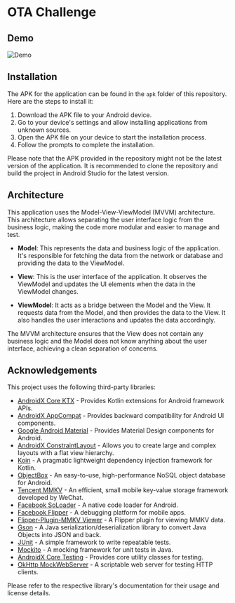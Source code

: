 # OTA Challenge

## Demo 

![Demo](./assets/demo.gif)

## Installation

The APK for the application can be found in the `apk` folder of this repository. Here are the steps to install it:

1. Download the APK file to your Android device.
2. Go to your device's settings and allow installing applications from unknown sources.
3. Open the APK file on your device to start the installation process.
4. Follow the prompts to complete the installation.

Please note that the APK provided in the repository might not be the latest version of the application. It is recommended to clone the repository and build the project in Android Studio for the latest version.

## Architecture

This application uses the Model-View-ViewModel (MVVM) architecture. This architecture allows separating the user interface logic from the business logic, making the code more modular and easier to manage and test.

- **Model**: This represents the data and business logic of the application. It's responsible for fetching the data from the network or database and providing the data to the ViewModel.

- **View**: This is the user interface of the application. It observes the ViewModel and updates the UI elements when the data in the ViewModel changes.

- **ViewModel**: It acts as a bridge between the Model and the View. It requests data from the Model, and then provides the data to the View. It also handles the user interactions and updates the data accordingly.

The MVVM architecture ensures that the View does not contain any business logic and the Model does not know anything about the user interface, achieving a clean separation of concerns.

## Acknowledgements

This project uses the following third-party libraries:

- [AndroidX Core KTX](https://developer.android.com/kotlin/ktx) - Provides Kotlin extensions for Android framework APIs.
- [AndroidX AppCompat](https://developer.android.com/jetpack/androidx/releases/appcompat) - Provides backward compatibility for Android UI components.
- [Google Android Material](https://material.io/develop/android/docs/getting-started) - Provides Material Design components for Android.
- [AndroidX ConstraintLayout](https://developer.android.com/training/constraint-layout) - Allows you to create large and complex layouts with a flat view hierarchy.
- [Koin](https://insert-koin.io/) - A pragmatic lightweight dependency injection framework for Kotlin.
- [ObjectBox](https://objectbox.io/) - An easy-to-use, high-performance NoSQL object database for Android.
- [Tencent MMKV](https://github.com/Tencent/MMKV) - An efficient, small mobile key-value storage framework developed by WeChat.
- [Facebook SoLoader](https://github.com/facebook/SoLoader) - A native code loader for Android.
- [Facebook Flipper](https://fbflipper.com/) - A debugging platform for mobile apps.
- [Flipper-Plugin-MMKV Viewer](https://github.com/ddyos/flipper-plugin-mmkv-viewer) - A Flipper plugin for viewing MMKV data.
- [Gson](https://github.com/google/gson) - A Java serialization/deserialization library to convert Java Objects into JSON and back.
- [JUnit](https://junit.org/junit4/) - A simple framework to write repeatable tests.
- [Mockito](https://site.mockito.org/) - A mocking framework for unit tests in Java.
- [AndroidX Core Testing](https://developer.android.com/jetpack/androidx/releases/core) - Provides core utility classes for testing.
- [OkHttp MockWebServer](https://github.com/square/okhttp/tree/master/mockwebserver) - A scriptable web server for testing HTTP clients.

Please refer to the respective library's documentation for their usage and license details.